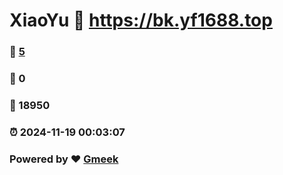 # XiaoYu :link: https://bk.yf1688.top 
### :page_facing_up: [5](https://bk.yf1688.top/tag.html) 
### :speech_balloon: 0 
### :hibiscus: 18950 
### :alarm_clock: 2024-11-19 00:03:07 
### Powered by :heart: [Gmeek](https://github.com/Meekdai/Gmeek)
